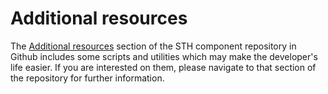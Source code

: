 # Additional resources

The [Additional resources](https://github.com/telefonicaid/fiware-sth-comet/tree/master/resources) section of the STH
component repository in Github includes some scripts and utilities which may make the developer's life easier. If you
are interested on them, please navigate to that section of the repository for further information.
